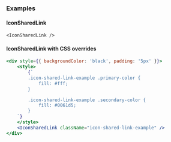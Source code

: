 ### Examples

#### IconSharedLink

```
<IconSharedLink />
```

#### IconSharedLink with CSS overrides

```jsx
<div style={{ backgroundColor: 'black', padding: '5px' }}>
    <style>
        {`
        .icon-shared-link-example .primary-color {
            fill: #fff;
        }

        .icon-shared-link-example .secondary-color {
            fill: #0061d5;
        }
    `}
    </style>
    <IconSharedLink className="icon-shared-link-example" />
</div>
```
